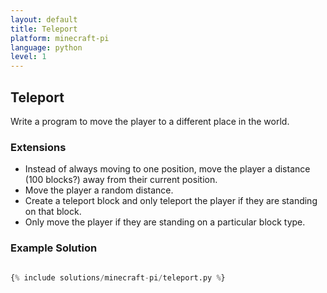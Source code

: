 ```yaml
---
layout: default
title: Teleport
platform: minecraft-pi
language: python
level: 1
---
```

## Teleport

Write a program to move the player to a different place in the world.


### Extensions

* Instead of always moving to one position, move the player a distance (100 blocks?) away
from their current position.
* Move the player a random distance.
* Create a teleport block and only teleport the player if they are standing on that block.
* Only move the player if they are standing on a particular block type.


### Example Solution

```python

{% include solutions/minecraft-pi/teleport.py %}

```

